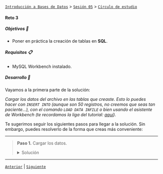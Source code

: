 [`Introducción a Bases de Datos`](../../../README.md) > [`Sesión 05`](../../README.md) > [`Círculo de estudio`](../README.md)

#### Reto 3

##### Objetivos 🎯

- Poner en práctica la creación de tablas en **SQL**.

##### Requisitos 📋

- MySQL Workbench instalado.

##### Desarrollo 🚀

Vayamos a la primera parte de la solución: 

*Cargar los datos del archivo en las tablas que creaste. Esto lo puedes hacer con `INSERT INTO` (aunque son 50 registros, no creemos que seas tan paciente...), con el comando `LOAD DATA INFILE` o bien usando el asistente de Workbench (te recordamos la liga del tutorial: [aquí](https://dev.mysql.com/doc/workbench/en/wb-admin-export-import-table.html)).*

Te sugerimos seguir los siguientes pasos para llegar a la solución. Sin embargo, puedes resolverlo de la forma que creas más conveniente:

---
> **Paso 1.** Cargar los datos.
>
> <details><summary>Solución</summary>
>
> Para cargar los datos usaremos el Wizard. Sigue los siguientes pasos:
>
> 1. Guardar cada hoja como un archivo CSV. Para ello vamos a `Archivo` > `Exportar` y seleccionamos *Descargar esta hoja como CSV*. Si no te sale esa opción esto dependerá de la versión del software para manejar hojas de cálculo. Pregunta a **ChatGPT** o a tu experata o experto.
>
>   Te dejamos los archivos por cualquier cosa:
>
>    - [Alumnos.csv](../../archivos/Alumnos.csv)
>    - [Tareas.csv](../../archivos/Tareas.csv)
>    - [Examenes.csv](../../archivos/Examenes.csv)
>
> 2. Te mostraremos cómo cargar el archivo `Alumnos.csv` y te dejaremos a ti cargar los otros. En el listado de bases de datos que muestra Workbench
>
>    ![img](../../imagenes/img12.png)
> 
>   da clic derecho en el nombre de tu base y selecciona `Table Data Import Wizard`.
> 
> 3. Una vez que se abra el *Wizard* se mostrará la siguiente pantala, busca el archivo CSV correspondiente. En este caso abriremos el archivo `Alumnos.csv`.
>
> ![img](../../imagenes/img13.png)
>
> 4. Una vez seleccionado el archivo nos preguntará si queremos usar una tabla existente o que el asistete haga la creación de la tabla por nosotros. En este caso, dado que ya creamos la tabla, simplemente buscaremos la tabla a donde queremos que se vayan los datos. Que en este caso es la tabla `Alumnos`.
>
> ![img](../../imagenes/img14.png)
>
> 5. Nos aseguramos simplemente que las columnas de nuestro archivo original correspondan con las de la tabla que creamos.
>
> ![img](../../imagenes/img15.png)
>
> 6. Al finalizar nos indicará que cargó los 50 registros, cosa que podemos verificar haciendo un bonito `SELECT`.
>
> ![img](../../imagenes/img16.png)
>
> ```sql
> SELECT *
> FROM Alumnos;
> ```
> **Te toca cargar el resto de tablas, las necesitamos todas para el siguiente reto**.
> </details>
---

[`Anterior`](../reto02/README.md) | [`Siguiente`](../reto04/README.md)
